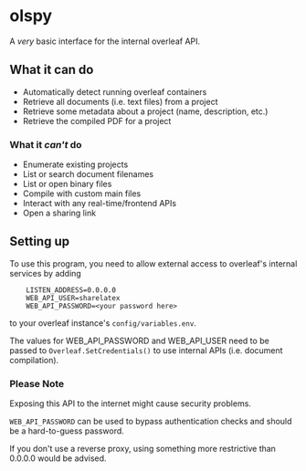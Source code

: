 # olspy
A *very* basic interface for the internal overleaf API.

## What it can do
- Automatically detect running overleaf containers
- Retrieve all documents (i.e. text files) from a project
- Retrieve some metadata about a project (name, description, etc.)
- Retrieve the compiled PDF for a project
### What it *can't* do
- Enumerate existing projects
- List or search document filenames
- List or open binary files
- Compile with custom main files
- Interact with any real-time/frontend APIs
- Open a sharing link

## Setting up
To use this program, you need to allow external access to overleaf's internal services by adding
```
	LISTEN_ADDRESS=0.0.0.0
	WEB_API_USER=sharelatex
	WEB_API_PASSWORD=<your password here>
```
to your overleaf instance's `config/variables.env`.

The values for WEB_API_PASSWORD and WEB_API_USER need to be passed to `Overleaf.SetCredentials()` to use internal APIs (i.e. document compilation).

### Please Note
Exposing this API to the internet might cause security problems.

`WEB_API_PASSWORD` can be used to bypass authentication checks and should be a hard-to-guess password.

If you don't use a reverse proxy, using something more restrictive than 0.0.0.0 would be advised.
